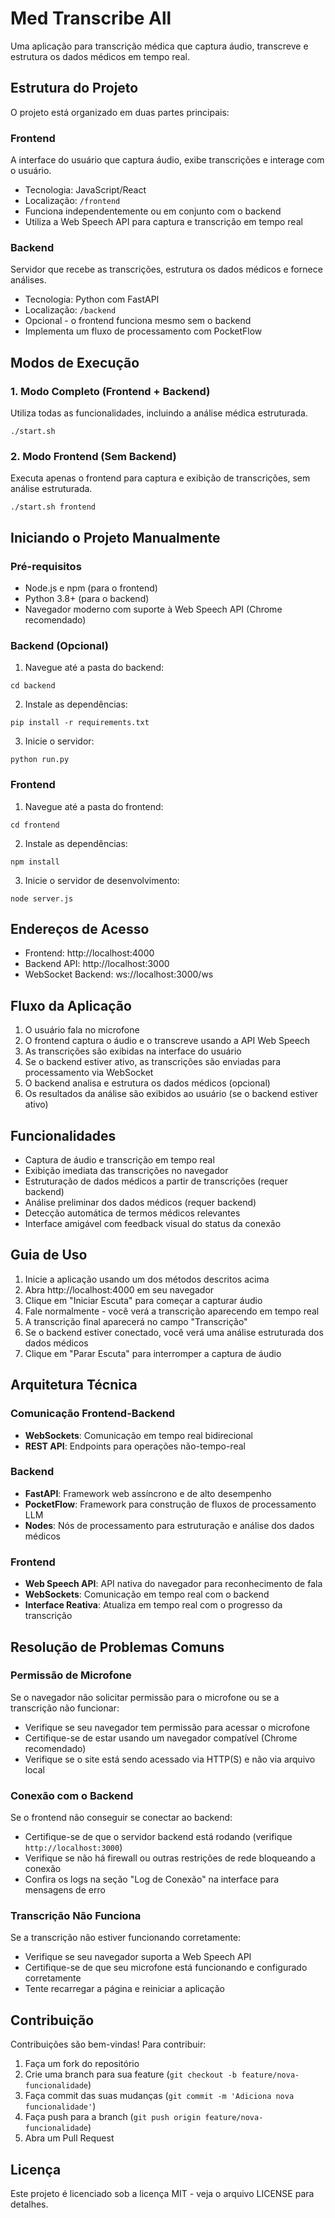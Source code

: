 # Med Transcribe All

Uma aplicação para transcrição médica que captura áudio, transcreve e estrutura os dados médicos em tempo real.

## Estrutura do Projeto

O projeto está organizado em duas partes principais:

### Frontend

A interface do usuário que captura áudio, exibe transcrições e interage com o usuário.

- Tecnologia: JavaScript/React
- Localização: `/frontend`
- Funciona independentemente ou em conjunto com o backend
- Utiliza a Web Speech API para captura e transcrição em tempo real

### Backend

Servidor que recebe as transcrições, estrutura os dados médicos e fornece análises.

- Tecnologia: Python com FastAPI
- Localização: `/backend`
- Opcional - o frontend funciona mesmo sem o backend
- Implementa um fluxo de processamento com PocketFlow

## Modos de Execução

### 1. Modo Completo (Frontend + Backend)

Utiliza todas as funcionalidades, incluindo a análise médica estruturada.

```
./start.sh
```

### 2. Modo Frontend (Sem Backend)

Executa apenas o frontend para captura e exibição de transcrições, sem análise estruturada.

```
./start.sh frontend
```

## Iniciando o Projeto Manualmente

### Pré-requisitos

- Node.js e npm (para o frontend)
- Python 3.8+ (para o backend)
- Navegador moderno com suporte à Web Speech API (Chrome recomendado)

### Backend (Opcional)

1. Navegue até a pasta do backend:

```
cd backend
```

2. Instale as dependências:

```
pip install -r requirements.txt
```

3. Inicie o servidor:

```
python run.py
```

### Frontend

1. Navegue até a pasta do frontend:

```
cd frontend
```

2. Instale as dependências:

```
npm install
```

3. Inicie o servidor de desenvolvimento:

```
node server.js
```

## Endereços de Acesso

- Frontend: http://localhost:4000
- Backend API: http://localhost:3000
- WebSocket Backend: ws://localhost:3000/ws

## Fluxo da Aplicação

1. O usuário fala no microfone
2. O frontend captura o áudio e o transcreve usando a API Web Speech
3. As transcrições são exibidas na interface do usuário
4. Se o backend estiver ativo, as transcrições são enviadas para processamento via WebSocket
5. O backend analisa e estrutura os dados médicos (opcional)
6. Os resultados da análise são exibidos ao usuário (se o backend estiver ativo)

## Funcionalidades

- Captura de áudio e transcrição em tempo real
- Exibição imediata das transcrições no navegador
- Estruturação de dados médicos a partir de transcrições (requer backend)
- Análise preliminar dos dados médicos (requer backend)
- Detecção automática de termos médicos relevantes
- Interface amigável com feedback visual do status da conexão

## Guia de Uso

1. Inicie a aplicação usando um dos métodos descritos acima
2. Abra http://localhost:4000 em seu navegador
3. Clique em "Iniciar Escuta" para começar a capturar áudio
4. Fale normalmente - você verá a transcrição aparecendo em tempo real
5. A transcrição final aparecerá no campo "Transcrição"
6. Se o backend estiver conectado, você verá uma análise estruturada dos dados médicos
7. Clique em "Parar Escuta" para interromper a captura de áudio

## Arquitetura Técnica

### Comunicação Frontend-Backend

- **WebSockets**: Comunicação em tempo real bidirecional
- **REST API**: Endpoints para operações não-tempo-real

### Backend

- **FastAPI**: Framework web assíncrono e de alto desempenho
- **PocketFlow**: Framework para construção de fluxos de processamento LLM
- **Nodes**: Nós de processamento para estruturação e análise dos dados médicos

### Frontend

- **Web Speech API**: API nativa do navegador para reconhecimento de fala
- **WebSockets**: Comunicação em tempo real com o backend
- **Interface Reativa**: Atualiza em tempo real com o progresso da transcrição

## Resolução de Problemas Comuns

### Permissão de Microfone

Se o navegador não solicitar permissão para o microfone ou se a transcrição não funcionar:

- Verifique se seu navegador tem permissão para acessar o microfone
- Certifique-se de estar usando um navegador compatível (Chrome recomendado)
- Verifique se o site está sendo acessado via HTTP(S) e não via arquivo local

### Conexão com o Backend

Se o frontend não conseguir se conectar ao backend:

- Certifique-se de que o servidor backend está rodando (verifique `http://localhost:3000`)
- Verifique se não há firewall ou outras restrições de rede bloqueando a conexão
- Confira os logs na seção "Log de Conexão" na interface para mensagens de erro

### Transcrição Não Funciona

Se a transcrição não estiver funcionando corretamente:

- Verifique se seu navegador suporta a Web Speech API
- Certifique-se de que seu microfone está funcionando e configurado corretamente
- Tente recarregar a página e reiniciar a aplicação

## Contribuição

Contribuições são bem-vindas! Para contribuir:

1. Faça um fork do repositório
2. Crie uma branch para sua feature (`git checkout -b feature/nova-funcionalidade`)
3. Faça commit das suas mudanças (`git commit -m 'Adiciona nova funcionalidade'`)
4. Faça push para a branch (`git push origin feature/nova-funcionalidade`)
5. Abra um Pull Request

## Licença

Este projeto é licenciado sob a licença MIT - veja o arquivo LICENSE para detalhes.
